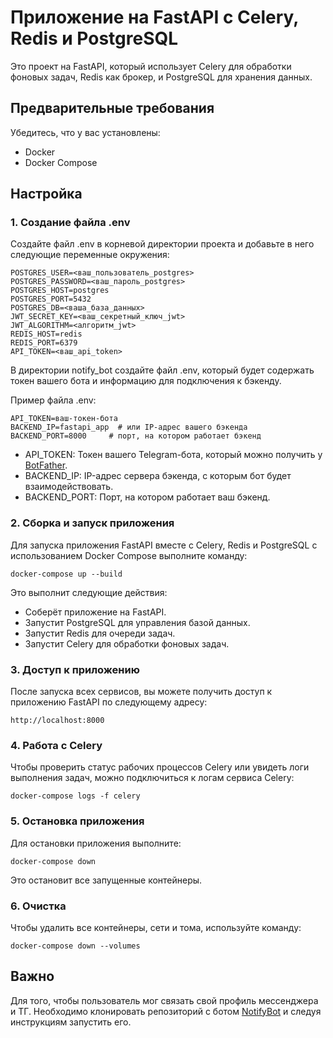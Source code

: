 # Приложение на FastAPI с Celery, Redis и PostgreSQL
Это проект на FastAPI, который использует Celery для обработки фоновых задач, Redis как брокер, и PostgreSQL для хранения данных.

## Предварительные требования
Убедитесь, что у вас установлены:
- Docker
- Docker Compose
## Настройка
### 1. Создание файла .env
Создайте файл .env в корневой директории проекта и добавьте в него следующие переменные окружения:

```
POSTGRES_USER=<ваш_пользователь_postgres>
POSTGRES_PASSWORD=<ваш_пароль_postgres>
POSTGRES_HOST=postgres
POSTGRES_PORT=5432
POSTGRES_DB=<ваша_база_данных>
JWT_SECRET_KEY=<ваш_секретный_ключ_jwt>
JWT_ALGORITHM=<алгоритм_jwt>
REDIS_HOST=redis
REDIS_PORT=6379
API_TOKEN=<ваш_api_token>
```

В директории notify_bot создайте файл .env, который будет содержать токен вашего бота и информацию для подключения к бэкенду.

Пример файла .env:
``` env
API_TOKEN=ваш-токен-бота
BACKEND_IP=fastapi_app  # или IP-адрес вашего бэкенда
BACKEND_PORT=8000     # порт, на котором работает бэкенд
```

- API_TOKEN: Токен вашего Telegram-бота, который можно получить у [BotFather](https://telegram.me/BotFather). 
- BACKEND_IP: IP-адрес сервера бэкенда, с которым бот будет взаимодействовать. 
- BACKEND_PORT: Порт, на котором работает ваш бэкенд.


### 2. Сборка и запуск приложения
Для запуска приложения FastAPI вместе с Celery, Redis и PostgreSQL с использованием Docker Compose выполните команду:
```
docker-compose up --build
```

Это выполнит следующие действия:

- Соберёт приложение на FastAPI.
- Запустит PostgreSQL для управления базой данных.
- Запустит Redis для очереди задач.
- Запустит Celery для обработки фоновых задач.

### 3. Доступ к приложению
После запуска всех сервисов, вы можете получить доступ к приложению FastAPI по следующему адресу:

```
http://localhost:8000
```

### 4. Работа с Celery
Чтобы проверить статус рабочих процессов Celery или увидеть логи выполнения задач, можно подключиться к логам сервиса Celery:

```
docker-compose logs -f celery
```

### 5. Остановка приложения
Для остановки приложения выполните:

```
docker-compose down
```
Это остановит все запущенные контейнеры.

### 6. Очистка
Чтобы удалить все контейнеры, сети и тома, используйте команду:
```
docker-compose down --volumes
```

## Важно

Для того, чтобы пользователь мог связать свой профиль мессенджера и ТГ.
Необходимо клонировать репозиторий с ботом [NotifyBot](https://github.com/Xunil1/NotifyBot) и следуя инструкциям запустить его.